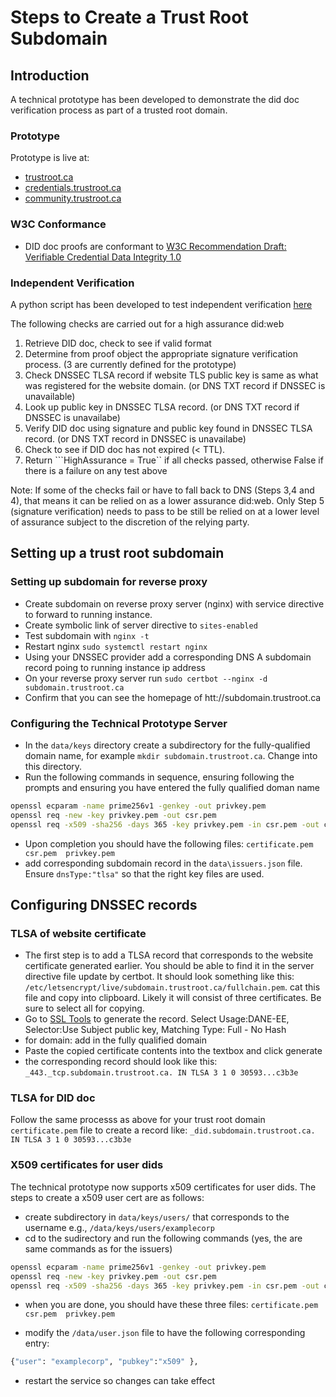 # Steps to Create a Trust Root Subdomain

## Introduction

A technical prototype has been developed to demonstrate the did doc verification process as part of a trusted root domain.

### Prototype

Prototype is live at:

- [trustroot.ca](https://trustroot.ca)
- [credentials.trustroot.ca](https://credentials.trustroot.ca)
- [community.trustroot.ca](https://community.trustroot.ca)

### W3C Conformance

- DID doc proofs are conformant to [W3C Recommendation Draft: Verifiable Credential Data Integrity 1.0](https://www.w3.org/TR/vc-data-integrity/)

### Independent Verification

A python script has been developed to test independent verification [here](./scripts/verify_did.py)

The following checks are carried out for a high assurance did:web

1. Retrieve DID doc, check to see if valid format
2. Determine from proof object the appropriate signature verification process. (3 are currently defined for the prototype)
3. Check DNSSEC TLSA record if website TLS public key is same as what was registered for the website domain. (or DNS TXT record if DNSSEC is unavailable)
4. Look up public key in DNSSEC TLSA record. (or DNS TXT record if DNSSEC is unavailabe)
5. Verify DID doc using signature and public key found in DNSSEC TLSA record. (or DNS TXT record in DNSSEC is unavailabe)
6. Check to see if DID doc has not expired (< TTL).
7. Return ```HighAssurance = True`` if all checks passed, otherwise False if there is a failure on any test above

Note: If some of the checks fail or have to fall back to DNS (Steps 3,4 and 4), that means it can be relied on as a lower assurance did:web.  Only Step 5 (signature verification) needs to pass to be still be relied on at a lower level of assurance subject to the discretion of the relying party.

## Setting up a trust root subdomain

### Setting up subdomain for reverse proxy

- Create subdomain on reverse proxy server (nginx) with service directive to forward to running instance.
- Create symbolic link of server directive to ```sites-enabled```
- Test subdomain with ```nginx -t```
- Restart nginx ```sudo systemctl restart nginx```
- Using your DNSSEC provider add a corresponding DNS A subdomain record poing to running instance ip address
- On your reverse proxy server run ```sudo certbot --nginx -d subdomain.trustroot.ca```
- Confirm that you can see the homepage of htt://subdomain.trustroot.ca

### Configuring the Technical Prototype Server

- In the ```data/keys``` directory create a subdirectory for the fully-qualified domain name, for example ```mkdir subdomain.trustroot.ca```. Change into this directory.
- Run the following commands in sequence, ensuring following the prompts and ensuring you have entered the fully qualified doman name

```bash
openssl ecparam -name prime256v1 -genkey -out privkey.pem
openssl req -new -key privkey.pem -out csr.pem
openssl req -x509 -sha256 -days 365 -key privkey.pem -in csr.pem -out certificate.pem

```

- Upon completion you should have the following files: ```certificate.pem  csr.pem  privkey.pem```
- add corresponding subdomain record in the ```data\issuers.json``` file. Ensure ```dnsType:"tlsa"``` so that the right key files are used.

## Configuring DNSSEC records

### TLSA of website certificate

- The first step is to add a TLSA record that corresponds to the website certificate generated earlier. You should be able to find it in the server directive file update by certbot. It should look something like this: ```/etc/letsencrypt/live/subdomain.trustroot.ca/fullchain.pem```. cat this file and copy into clipboard. Likely it will consist of three certificates. Be sure to select all for copying.
- Go to [SSL Tools](https://ssl-tools.net/tlsa-generator) to generate the record. Select Usage:DANE-EE, Selector:Use Subject public key, Matching Type: Full - No Hash
- for domain: add in the fully qualified domain
- Paste the copied certificate contents into the textbox and click generate
- the corresponding record should look like this: ```_443._tcp.subdomain.trustroot.ca. IN TLSA 3 1 0 30593...c3b3e```


### TLSA for DID doc

Follow the same processs as above for your trust root domain  ```certificate.pem``` file to create a record like: ```_did.subdomain.trustroot.ca. IN TLSA 3 1 0 30593...c3b3e```

### X509 certificates for user dids

The technical prototype now supports x509 certificates for user dids. The steps to create a x509 user cert are as follows:

- create subdirectory in ```data/keys/users/``` that corresponds to the username e.g., ```/data/keys/users/examplecorp```
- cd to the sudirectory and run the following commands (yes, the are same commands as for the issuers)

```bash
openssl ecparam -name prime256v1 -genkey -out privkey.pem
openssl req -new -key privkey.pem -out csr.pem
openssl req -x509 -sha256 -days 365 -key privkey.pem -in csr.pem -out certificate.pem
```

- when you are done, you should have these three files: ```certificate.pem  csr.pem  privkey.pem```

- modify the ```/data/user.json``` file to have the following corresponding entry:

```bash
{"user": "examplecorp", "pubkey":"x509" },
```

- restart the service so changes can take effect

